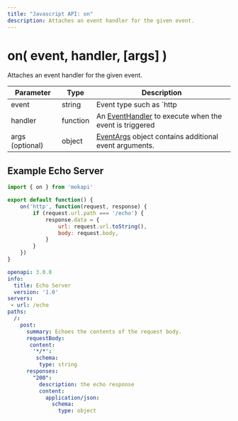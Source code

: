 ```yaml
---
title: "Javascript API: on"
description: Attaches an event handler for the given event.
---
```

# on( event, handler, [args] )

Attaches an event handler for the given event.

| Parameter       | Type     | Description                                                                                           |
|-----------------|----------|-------------------------------------------------------------------------------------------------------|
| event           | string   | Event type such as `http                                                                              |
 | handler         | function | An [EventHandler](/docs/javascript-api/mokapi/eventhandler.md) to execute when the event is triggered |
 | args (optional) | object   | [EventArgs](/docs/javascript-api/mokapi/eventargs.md) object contains additional event arguments.     | 

## Example Echo Server

```javascript tab=echo.js
import { on } from 'mokapi'

export default function() {
    on('http', function(request, response) {
        if (request.url.path === '/echo') {
            response.data = {
                url: request.url.toString(),
                body: request.body,
            }
        }
    })
}
```

```yaml tab=echo.yaml
openapi: 3.0.0
info:
  title: Echo Server
  version: '1.0'
servers:
 - url: /echo
paths:
  /:
    post:
      summary: Echoes the contents of the request body.
      requestBody: 
       content: 
        '*/*':
         schema:
          type: string
      responses:
        "200":
          description: the echo response
          content:
            application/json:
              schema:
                type: object
```